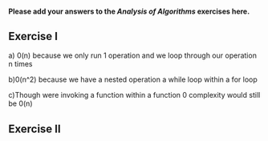 #### Please add your answers to the ***Analysis of  Algorithms*** exercises here.

## Exercise I

a) 0(n) because we only run 1 operation and we loop through our operation n times

b)0(n^2) because we have a nested operation a while loop within a for loop

c)Though were invoking a function within a function 0 complexity would still be 0(n)

## Exercise II


